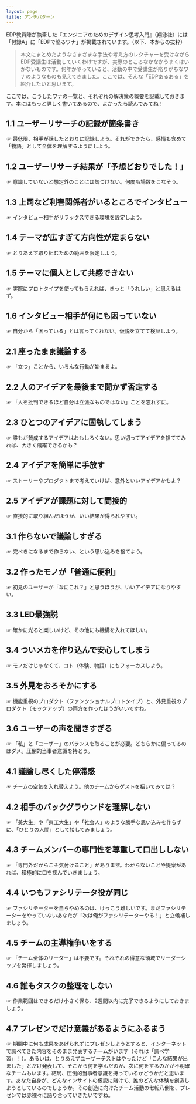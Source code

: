 ```yaml
---
layout: page
title: アンチパターン
---
```


EDP教員陣が執筆した『エンジニアのためのデザイン思考入門』（翔泳社）には「付録A」に「EDPで陥るワナ」が掲載されています。（以下、本からの抜粋）

> 本文にまとめたようなさまざまな手法や考え方のレクチャーを受けながらEDP受講生は活動していくわけですが、実際のところなかなかうまくはいかないものです。何年かやっていると、活動の中で受講生が陥りがちなワナのようなものも見えてきました。ここでは、そんな「EDPあるある」を紹介したいと思います。

ここでは、こうしたワナの一覧と、それぞれの解決策の概要を記載しておきます。本にはもっと詳しく書いてあるので、よかったら読んでみてね！

## 1.1 ユーザーリサーチの記録が箇条書き

☞ 最低限、相手が話したとおりに記録しよう。それができたら、感情も含めて「物語」として全体を理解するようにしよう。

## 1.2 ユーザーリサーチ結果が「予想どおりでした！」

☞ 意識していないと想定外のことには気づけない。何度も場数をこなそう。

## 1.3 上司など利害関係者がいるところでインタビュー

☞ インタビュー相手がリラックスできる環境を設定しよう。

## 1.4 テーマが広すぎて方向性が定まらない

☞ とりあえず取り組むための範囲を限定しよう。

## 1.5 テーマに個人として共感できない

☞ 実際にプロトタイプを使ってもらえれば、きっと「うれしい」と思えるはず。

## 1.6 インタビュー相手が何にも困っていない

☞ 自分から「困っている」とは言ってくれない。仮説を立てて検証しよう。

## 2.1 座ったまま議論する

☞ 「立つ」ことから、いろんな行動が始まるよ。

## 2.2 人のアイデアを最後まで聞かず否定する

☞ 「人を批判できるほど自分は立派なものではない」ことを忘れずに。

## 2.3 ひとつのアイデアに固執してしまう

☞ 誰もが賛成するアイデアはおもしろくない。思い切ってアイデアを捨ててみれば、大きく飛躍できるかも？

## 2.4 アイデアを簡単に手放す

☞ ストーリーやプロダクトまで考えていけば、意外といいアイデアかもよ？

## 2.5 アイデアが課題に対して間接的

☞ 直接的に取り組んだほうが、いい結果が得られやすい。

## 3.1 作らないで議論しすぎる

☞ 完ぺきになるまで作らない、という思い込みを捨てよう。

## 3.2 作ったモノが「普通に便利」

☞ 初見のユーザーが「なにこれ？」と思うほうが、いいアイデアになりやすい。

## 3.3 LED最強説

☞ 確かに光ると楽しいけど、その他にも機構を入れてほしい。

## 3.4 ついメカを作り込んで安心してしまう

☞ モノだけじゃなくて、コト（体験、物語）にもフォーカスしよう。

## 3.5 外見をおろそかにする

☞ 機能重視のプロダクト（ファンクショナルプロトタイプ）と、外見重視のプロダクト（モックアップ）の両方を作ったほうがいいですね。

## 3.6 ユーザーの声を聞きすぎる

☞ 「私」と「ユーザー」のバランスを取ることが必要。どちらかに偏ってるのはダメ。圧倒的当事者意識を持とう。

## 4.1 議論し尽くした停滞感

☞ チームの空気を入れ替えよう。他のチームからゲストを招いてみては？

## 4.2 相手のバックグラウンドを理解しない

☞ 「美大生」や「東工大生」や「社会人」のような勝手な思い込みを作らずに、「ひとりの人間」として接してみましょう。

## 4.3 チームメンバーの専門性を尊重して口出ししない

☞ 「専門外だからこそ気付けること」があります。わからないことや提案があれば、積極的に口を挟んでいきましょう。

## 4.4 いつもファシリテータ役が同じ

☞ ファシリテーターを自らやめるのは、けっこう難しいです。まだファシリテーターをやっていないあなたが「次は俺がファシリテーターやる！」と立候補しましょう。

## 4.5 チームの主導権争いをする

☞ 「チーム全体のリーダー」は不要です。それぞれの得意な領域でリーダーシップを発揮しましょう。

## 4.6 誰もタスクの整理をしない

☞ 作業範囲はできるだけ小さく保ち、2週間以内に完了できるようにしておきましょう。

## 4.7 プレゼンでだけ意義があるようにふるまう

☞ 期間中に何も成果をあげられずにプレゼンしようとすると、インターネットで調べてきた内容をそのまま発表するチームがいます（それは「調べ学習」！）。あるいは、とりあえずユーザーテストはやったけど「こんな結果が出ました」とだけ発表して、そこから何を学んだのか、次に何をするのかが不明確なチームもいます。結局、圧倒的当事者意識を持っているかどうかだと思います。あなた自身が、どんなインサイトの仮説に賭けて、誰のどんな体験を創造しようとしているのでしょうか。その創造に向けたチーム活動の七転八倒を、プレゼンでは赤裸々に語り合っていきたいですね。

